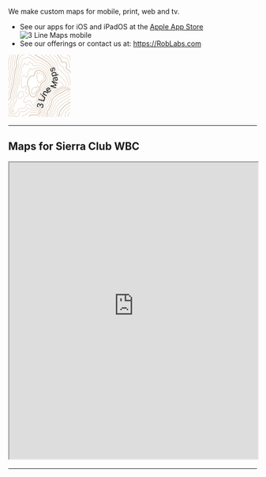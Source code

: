 
We make custom maps for mobile, print, web and tv.  

* See our apps for iOS and iPadOS at the [Apple App Store](https://is2-ssl.mzstatic.com/image/thumb/Purple128/v4/f8/02/63/f802633f-3db1-496f-d23a-915eced46f83/AppIcon-0-1x_U007emarketing-0-0-GLES2_U002c0-512MB-sRGB-0-0-0-85-220-0-0-0-7.png/146x0w.jpg) ![[3 Line Maps mobile](https://apps.apple.com/us/developer/epi-rational-inc/id416401310#see-all/i-phonei-pad-apps) ](https://is2-ssl.mzstatic.com/image/thumb/Purple128/v4/f8/02/63/f802633f-3db1-496f-d23a-915eced46f83/AppIcon-0-1x_U007emarketing-0-0-GLES2_U002c0-512MB-sRGB-0-0-0-85-220-0-0-0-7.png/146x0w.jpg)
* See our offerings or contact us at:  https://RobLabs.com


<img alt="README-3LineMaps.com_2.png" src="assets/README-3LineMaps.com_2.png" width="25%" height="" >


---

## Maps for Sierra Club WBC

<iframe allowfullscreen="true" mozallowfullscreen="true" webkitallowfullscreen="true"
  style="height: 600px; width: 100%;"  
  src="https://s3-us-west-2.amazonaws.com/com.roblabs.yellow-dog/listing/yosevalley/leaflet.html">
  <p>Your browser does not support iframes.</p>
</iframe>


---
